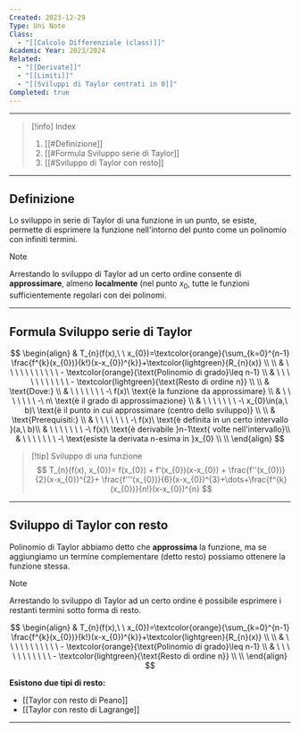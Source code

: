 ```yaml
---
Created: 2023-12-29
Type: Uni Note
Class:
  - "[[Calcolo Differenziale (class)]]"
Academic Year: 2023/2024
Related:
  - "[[Derivate]]"
  - "[[Limiti]]"
  - "[[Sviluppi di Taylor centrati in 0]]"
Completed: true
---
```

---

>[!info] Index
>1. [[#Definizione]]
>2. [[#Formula Sviluppo serie di Taylor]]
>3. [[#Sviluppo di Taylor con resto]]

---
## Definizione

Lo sviluppo in serie di Taylor di una funzione in un punto, se esiste, permette di esprimere la funzione nell'intorno del punto come un polinomio con infiniti termini. 

>[!note]
>Arrestando lo sviluppo di Taylor ad un certo ordine consente di **approssimare**, almeno **localmente** (nel punto $x_{0}$, tutte le funzioni sufficientemente regolari con dei polinomi.

---
## Formula Sviluppo serie di Taylor

$$
\begin{align}
& T_{n}(f(x),\ \ x_{0})=\textcolor{orange}{\sum_{k=0}^{n-1} \frac{f^{k}(x_{0})}{k!}(x-x_{0})^{k}}+\textcolor{lightgreen}{R_{n}(x)} \\ \\
& \ \ \ \ \ \ \ \ \ \ \ - \textcolor{orange}{\text{Polinomio di grado}\leq n-1} \\ 
& \ \ \ \ \ \ \ \ \ \ \ - \textcolor{lightgreen}{\text{Resto di ordine n}} \\ \\
& \text{Dove:} \\
& \ \ \ \ \ \ \ -\ f(x)\ \text{è la funzione da approssimare} \\
& \ \ \ \ \ \ \ -\ n\ \text{è il grado di approssimazione} \\
& \ \ \ \ \ \ \ -\ x_{0}\in(a,\ b)\ \text{è il punto in cui approssimare (centro dello sviluppo)} \\ \\
& \text{Prerequisiti:} \\
& \ \ \ \ \ \ \ -\ f(x)\ \text{è definita in un certo intervallo }(a,\ b)\\
& \ \ \ \ \ \ \ -\ f(x)\ \text{è derivabile }n-1\text{ volte nell'intervallo}\\
& \ \ \ \ \ \ \ -\ \text{esiste la derivata n-esima in }x_{0} \\ \\
\end{align}
$$

>[!tip] Sviluppo di una funzione
>$$
>T_{n}(f(x), x_{0})= f(x_{0}) + f'(x_{0})(x-x_{0}) + \frac{f''(x_{0})}{2}(x-x_{0})^{2}+ \frac{f'''(x_{0})}{6}(x-x_{0})^{3}+\dots+\frac{f^{k}(x_{0})}{n!}(x-x_{0})^{n}
>$$

---
## Sviluppo di Taylor con resto

Polinomio di Taylor abbiamo detto che **approssima** la funzione, ma se aggiungiamo un termine complementare (detto resto) possiamo ottenere la funzione stessa.

>[!note]
Arrestando lo sviluppo di Taylor ad un certo ordine è possibile esprimere i restanti termini sotto forma di resto.

$$
\begin{align}
& T_{n}(f(x),\ \ x_{0})=\textcolor{orange}{\sum_{k=0}^{n-1} \frac{f^{k}(x_{0})}{k!}(x-x_{0})^{k}}+\textcolor{lightgreen}{R_{n}(x)} \\ \\
& \ \ \ \ \ \ \ \ \ \ \ - \textcolor{orange}{\text{Polinomio di grado}\leq n-1} \\ 
& \ \ \ \ \ \ \ \ \ \ \ - \textcolor{lightgreen}{\text{Resto di ordine n}} \\ \\
\end{align}
$$

**Esistono due tipi di resto:**
- [[Taylor con resto di Peano]]
- [[Taylor con resto di Lagrange]]

---
